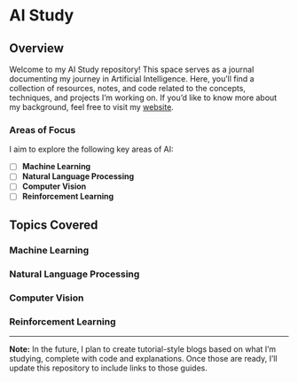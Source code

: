 # AI Study

## Overview

Welcome to my AI Study repository! This space serves as a journal documenting my journey in Artificial Intelligence. Here, you’ll find a collection of resources, notes, and code related to the concepts, techniques, and projects I’m working on. If you’d like to know more about my background, feel free to visit my [website](https://aniket-thomas.github.io/).

### Areas of Focus
I aim to explore the following key areas of AI:

- [ ] **Machine Learning**
- [ ] **Natural Language Processing**
- [ ] **Computer Vision**
- [ ] **Reinforcement Learning**

## Topics Covered

### Machine Learning

### Natural Language Processing

### Computer Vision

### Reinforcement Learning

---

**Note:** In the future, I plan to create tutorial-style blogs based on what I’m studying, complete with code and explanations. Once those are ready, I’ll update this repository to include links to those guides.
